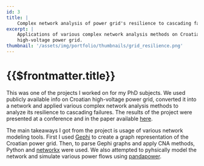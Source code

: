 ```yaml
---
id: 3
title: |
    Complex network analysis of power grid's resilience to cascading failures
excerpt: |
    Applications of various complex network analysis methods on Croatian
    high-voltage power grid.
thumbnail: '/assets/img/portfolio/thumbnails/grid_resilience.png'
---
```


# {{$frontmatter.title}}

This was one of the projects I worked on for my PhD subjects. We used publicly
available info on Croatian high-voltage power grid, converted it into a network
and applied various complex network analysis methods to analyze its resilience
to cascading failures. The results of the project were presented at a
conference and in the paper available
[here](https://ieeexplore.ieee.org/document/9245160).

The main takeaways I got from the project is usage of various network modeling
tools. First I used [Gephi](https://gephi.org/) to create a graph
representation of the Croatian power grid. Then, to parse Gephi graphs and
apply CNA methods, Python and [networkx](https://networkx.org/) were used. We
also attempted to pyhsically model the network and simulate various power flows
using [pandapower](http://www.pandapower.org/).
